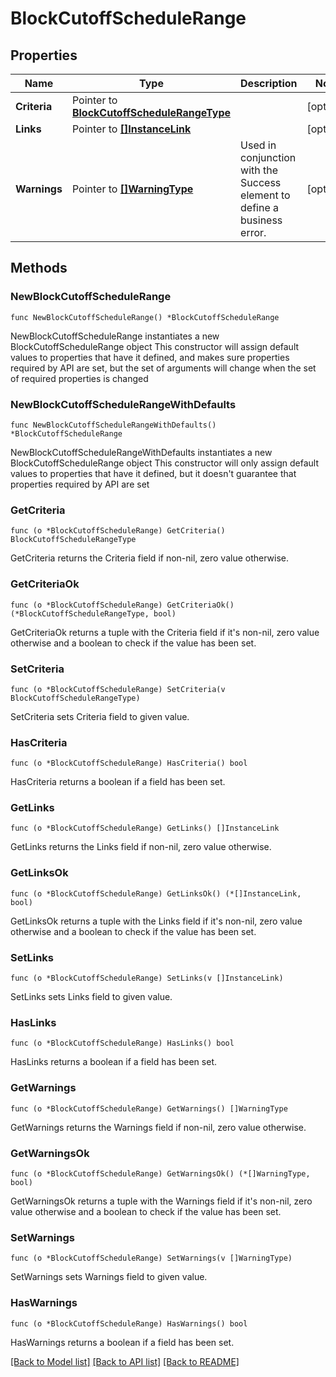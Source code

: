 # BlockCutoffScheduleRange

## Properties

Name | Type | Description | Notes
------------ | ------------- | ------------- | -------------
**Criteria** | Pointer to [**BlockCutoffScheduleRangeType**](BlockCutoffScheduleRangeType.md) |  | [optional] 
**Links** | Pointer to [**[]InstanceLink**](InstanceLink.md) |  | [optional] 
**Warnings** | Pointer to [**[]WarningType**](WarningType.md) | Used in conjunction with the Success element to define a business error. | [optional] 

## Methods

### NewBlockCutoffScheduleRange

`func NewBlockCutoffScheduleRange() *BlockCutoffScheduleRange`

NewBlockCutoffScheduleRange instantiates a new BlockCutoffScheduleRange object
This constructor will assign default values to properties that have it defined,
and makes sure properties required by API are set, but the set of arguments
will change when the set of required properties is changed

### NewBlockCutoffScheduleRangeWithDefaults

`func NewBlockCutoffScheduleRangeWithDefaults() *BlockCutoffScheduleRange`

NewBlockCutoffScheduleRangeWithDefaults instantiates a new BlockCutoffScheduleRange object
This constructor will only assign default values to properties that have it defined,
but it doesn't guarantee that properties required by API are set

### GetCriteria

`func (o *BlockCutoffScheduleRange) GetCriteria() BlockCutoffScheduleRangeType`

GetCriteria returns the Criteria field if non-nil, zero value otherwise.

### GetCriteriaOk

`func (o *BlockCutoffScheduleRange) GetCriteriaOk() (*BlockCutoffScheduleRangeType, bool)`

GetCriteriaOk returns a tuple with the Criteria field if it's non-nil, zero value otherwise
and a boolean to check if the value has been set.

### SetCriteria

`func (o *BlockCutoffScheduleRange) SetCriteria(v BlockCutoffScheduleRangeType)`

SetCriteria sets Criteria field to given value.

### HasCriteria

`func (o *BlockCutoffScheduleRange) HasCriteria() bool`

HasCriteria returns a boolean if a field has been set.

### GetLinks

`func (o *BlockCutoffScheduleRange) GetLinks() []InstanceLink`

GetLinks returns the Links field if non-nil, zero value otherwise.

### GetLinksOk

`func (o *BlockCutoffScheduleRange) GetLinksOk() (*[]InstanceLink, bool)`

GetLinksOk returns a tuple with the Links field if it's non-nil, zero value otherwise
and a boolean to check if the value has been set.

### SetLinks

`func (o *BlockCutoffScheduleRange) SetLinks(v []InstanceLink)`

SetLinks sets Links field to given value.

### HasLinks

`func (o *BlockCutoffScheduleRange) HasLinks() bool`

HasLinks returns a boolean if a field has been set.

### GetWarnings

`func (o *BlockCutoffScheduleRange) GetWarnings() []WarningType`

GetWarnings returns the Warnings field if non-nil, zero value otherwise.

### GetWarningsOk

`func (o *BlockCutoffScheduleRange) GetWarningsOk() (*[]WarningType, bool)`

GetWarningsOk returns a tuple with the Warnings field if it's non-nil, zero value otherwise
and a boolean to check if the value has been set.

### SetWarnings

`func (o *BlockCutoffScheduleRange) SetWarnings(v []WarningType)`

SetWarnings sets Warnings field to given value.

### HasWarnings

`func (o *BlockCutoffScheduleRange) HasWarnings() bool`

HasWarnings returns a boolean if a field has been set.


[[Back to Model list]](../README.md#documentation-for-models) [[Back to API list]](../README.md#documentation-for-api-endpoints) [[Back to README]](../README.md)


